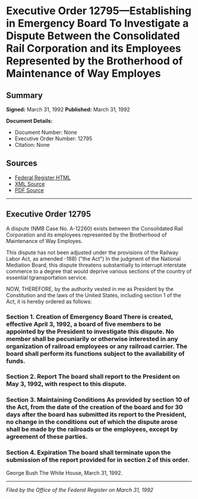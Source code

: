 # Executive Order 12795—Establishing in Emergency Board To Investigate a Dispute Between the Consolidated Rail Corporation and its Employees Represented by the Brotherhood of Maintenance of Way Employes

## Summary

**Signed:** March 31, 1992
**Published:** March 31, 1992

**Document Details:**
- Document Number: None
- Executive Order Number: 12795
- Citation: None

## Sources
- [Federal Register HTML](https://www.presidency.ucsb.edu/documents/executive-order-12795-establishing-emergency-board-investigate-dispute-between-the)
- [XML Source](None)
- [PDF Source](None)

---

## Executive Order 12795

A dispute (NMB Case No. A-12260) exists between the Consolidated Rail Corporation and its employees represented by the Brotherhood of Maintenance of Way Employes.

This dispute has not been adjusted under the provisions of the Railway Labor Act, as amended -188) ("the Act")
In the judgment of the National Mediation Board, this dispute threatens substantially to interrupt interstate commerce to a degree that would deprive various sections of the country of essential tgransportation service.

NOW, THEREFORE, by the authority vested in me as President by the Constitution and the laws of the United States, including section 1 of the Act, it is hereby ordered as follows:
### Section 1. Creation of Emergency Board There is created, effective April 3, 1992, a board of five members to be appointed by the President to investigate this dispute. No member shall be pecuniarily or otherwise interested in any organization of railroad employees or any railroad carrier. The board shall perform its functions subject to the availability of funds.

### Section 2. Report The board shall report to the President on May 3, 1992, with respect to this dispute.

### Section 3. Maintaining Conditions As provided by section 10 of the Act, from the date of the creation of the board and for 30 days after the board has submitted its report to the President, no change in the conditions out of which the dispute arose shall be made by the railroads or the employees, except by agreement of these parties.

### Section 4. Expiration The board shall terminate upon the submission of the report provided for in section 2 of this order.

George Bush
The White House,
March 31, 1992.

---

*Filed by the Office of the Federal Register on March 31, 1992*
